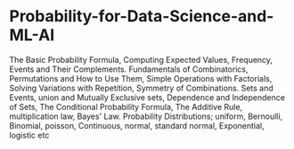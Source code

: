 # Probability-for-Data-Science-and-ML-AI
The Basic Probability Formula, Computing Expected Values, Frequency, Events and Their Complements.
Fundamentals of Combinatorics, Permutations and How to Use Them, Simple Operations with Factorials, Solving Variations with Repetition, Symmetry of Combinations.
Sets and Events, union and Mutually Exclusive sets, Dependence and Independence of Sets, The Conditional Probability Formula, The Additive Rule, multiplication law, Bayes' Law. 
Probability Distributions; uniform, Bernoulli, Binomial, poisson, Continuous, normal, standard normal, Exponential, logistic etc
